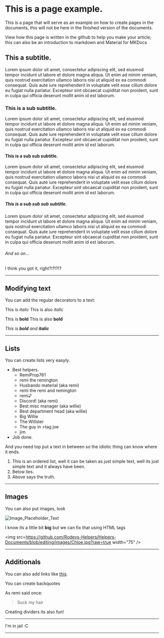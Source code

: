 # This is a page example.

This is a page that will serve as an example on how to create pages in the documents, this will not be here in the finished version of the documents.

View how this page is written in the github to help you make your article; this can also be an introduction to markdown and Material for MKDocs

## This a subtitle.

Lorem ipsum dolor sit amet, consectetur adipiscing elit, sed eiusmod tempor incidunt ut labore et dolore magna aliqua. Ut enim ad minim veniam, quis nostrud 
exercitation ullamco laboris nisi ut aliquid ex ea commodi consequat. Quis aute iure reprehenderit in voluptate velit esse cillum dolore eu fugiat nulla 
pariatur. Excepteur sint obcaecat cupiditat non proident, sunt in culpa qui officia deserunt mollit anim id est laborum.

### This is a sub subtitle.

Lorem ipsum dolor sit amet, consectetur adipiscing elit, sed eiusmod tempor incidunt ut labore et dolore magna aliqua. Ut enim ad minim veniam, quis nostrud 
exercitation ullamco laboris nisi ut aliquid ex ea commodi consequat. Quis aute iure reprehenderit in voluptate velit esse cillum dolore eu fugiat nulla 
pariatur. Excepteur sint obcaecat cupiditat non proident, sunt in culpa qui officia deserunt mollit anim id est laborum.

#### This is a sub sub subtitle.

Lorem ipsum dolor sit amet, consectetur adipiscing elit, sed eiusmod tempor incidunt ut labore et dolore magna aliqua. Ut enim ad minim veniam, quis nostrud 
exercitation ullamco laboris nisi ut aliquid ex ea commodi consequat. Quis aute iure reprehenderit in voluptate velit esse cillum dolore eu fugiat nulla 
pariatur. Excepteur sint obcaecat cupiditat non proident, sunt in culpa qui officia deserunt mollit anim id est laborum.

##### This is a sub sub sub subtitle.

Lorem ipsum dolor sit amet, consectetur adipiscing elit, sed eiusmod tempor incidunt ut labore et dolore magna aliqua. Ut enim ad minim veniam, quis nostrud 
exercitation ullamco laboris nisi ut aliquid ex ea commodi consequat. Quis aute iure reprehenderit in voluptate velit esse cillum dolore eu fugiat nulla 
pariatur. Excepteur sint obcaecat cupiditat non proident, sunt in culpa qui officia deserunt mollit anim id est laborum.

###### And so on...

I think you got it, right?!?!?!?

---
## Modifying text

You can add the regular decorators to a text:

This is *italic*
This is also _italic_

This is **bold**
This is also __bold__

_This is **bold** and **italic**_

---
## Lists

You can create lists very easyly.

* Best helpers.
	* RemiProp761
	* remi the remington
	* Husbando material (aka remi)
	* remi the remi and remington
	* remi♪
	* Discord! (aka remi)
	* Best misc manager (aka willie)
	* Best department head (aka willie)
	* Big Willie
	* The Willster
	* The guy in >tag joe
	* jim
* Job done.

And you need top put a text in between so the idiotic thing can know where it ends.

1. This is an ordered list, well it can be taken as just simple text, well its just simple text and it always have been.
2. Below lies.
3. Above says the truth.

---
## Images

You can also put images, look

![Image_Placeholder_Text](https://github.com/Rodevs-Helpers/Helpers-Documents/blob/editing/images/Chloe.jpg?raw=true)

I know its a little bit **big** but we can fix that using HTML tags

<img src=https://github.com/Rodevs-Helpers/Helpers-Documents/blob/editing/images/Chloe.jpg?raw=true width="75" />

---
## Additionals

You can also add links like [this](https://www.youtube.com/channel/UCVBfcS4Bpznvr251ilsnemQ).

You can create backquotes

As remi said once:
> Suck my hair

Creating dividers its also fun!

---

I'm in jail :C

---
